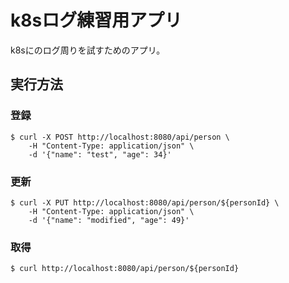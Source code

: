 # k8sログ練習用アプリ
k8sにのログ周りを試すためのアプリ。

## 実行方法
### 登録
```
$ curl -X POST http://localhost:8080/api/person \
    -H "Content-Type: application/json" \
    -d '{"name": "test", "age": 34}'
```
### 更新
```
$ curl -X PUT http://localhost:8080/api/person/${personId} \
    -H "Content-Type: application/json" \
    -d '{"name": "modified", "age": 49}'
```

### 取得
```
$ curl http://localhost:8080/api/person/${personId}
```